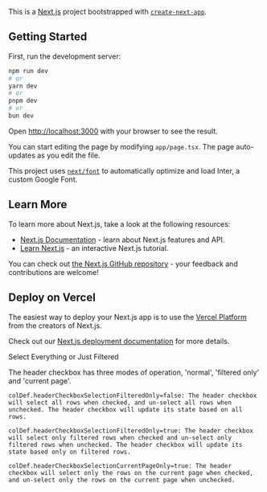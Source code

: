 This is a [Next.js](https://nextjs.org/) project bootstrapped with [`create-next-app`](https://github.com/vercel/next.js/tree/canary/packages/create-next-app).

## Getting Started

First, run the development server:

```bash
npm run dev
# or
yarn dev
# or
pnpm dev
# or
bun dev
```

Open [http://localhost:3000](http://localhost:3000) with your browser to see the result.

You can start editing the page by modifying `app/page.tsx`. The page auto-updates as you edit the file.

This project uses [`next/font`](https://nextjs.org/docs/basic-features/font-optimization) to automatically optimize and load Inter, a custom Google Font.

## Learn More

To learn more about Next.js, take a look at the following resources:

- [Next.js Documentation](https://nextjs.org/docs) - learn about Next.js features and API.
- [Learn Next.js](https://nextjs.org/learn) - an interactive Next.js tutorial.

You can check out [the Next.js GitHub repository](https://github.com/vercel/next.js/) - your feedback and contributions are welcome!

## Deploy on Vercel

The easiest way to deploy your Next.js app is to use the [Vercel Platform](https://vercel.com/new?utm_medium=default-template&filter=next.js&utm_source=create-next-app&utm_campaign=create-next-app-readme) from the creators of Next.js.

Check out our [Next.js deployment documentation](https://nextjs.org/docs/deployment) for more details.


Select Everything or Just Filtered

The header checkbox has three modes of operation, 'normal', 'filtered only' and 'current page'.

    colDef.headerCheckboxSelectionFilteredOnly=false: The header checkbox will select all rows when checked, and un-select all rows when unchecked. The header checkbox will update its state based on all rows.

    colDef.headerCheckboxSelectionFilteredOnly=true: The header checkbox will select only filtered rows when checked and un-select only filtered rows when unchecked. The header checkbox will update its state based only on filtered rows.

    colDef.headerCheckboxSelectionCurrentPageOnly=true: The header checkbox will select only the rows on the current page when checked, and un-select only the rows on the current page when unchecked.
